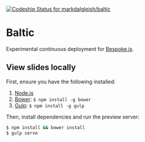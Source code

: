 [ ![Codeship Status for markdalgleish/baltic](https://www.codeship.io/projects/2c1da800-2c3d-0132-a11a-4a66824cdbdc/status)](https://www.codeship.io/projects/38771)

# Baltic

Experimental continuous deployment for [Bespoke.js](https://github.com/markdalgleish/bespoke.js).

## View slides locally

First, ensure you have the following installed:

1. [Node.js](http://nodejs.org)
2. [Bower](http://bower.io): `$ npm install -g bower`
3. [Gulp](http://gulpjs.com): `$ npm install -g gulp`

Then, install dependencies and run the preview server:

```bash
$ npm install && bower install
$ gulp serve
```

